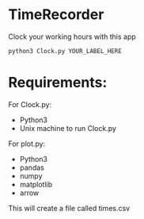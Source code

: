 # TimeRecorder
Clock your working hours with this app

`python3 Clock.py YOUR_LABEL_HERE`

# Requirements:
For Clock.py:
 - Python3
 - Unix machine to run Clock.py
 
For plot.py:
 - Python3
 - pandas
 - numpy
 - matplotlib
 - arrow

This will create a file called times.csv

